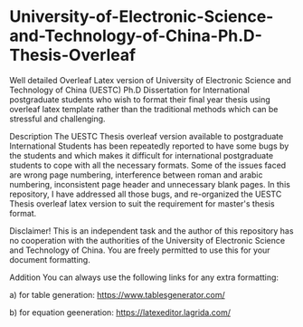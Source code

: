 # University-of-Electronic-Science-and-Technology-of-China-Ph.D-Thesis-Overleaf
Well detailed Overleaf Latex version of University of Electronic Science and Technology of China (UESTC) Ph.D Dissertation for International postgraduate students who wish to format their final year thesis using overleaf latex template rather than the traditional methods which can be stressful and challenging.

Description
The UESTC Thesis overleaf version available to postgraduate International Students has been repeatedly reported to have some bugs by the students and which makes it difficult for international postgraduate students to cope with all the necessary formats. Some of the issues faced are wrong page numbering, interference between roman and arabic numbering, inconsistent page header and unnecessary blank pages. In this repository, I have addressed all those bugs, and re-organized the UESTC Thesis overleaf latex version to suit the requirement for master's thesis format.

Disclaimer!
This is an independent task and the author of this repository has no cooperation with the authorities of the University of Electronic Science and Technology of China. You are freely permitted to use this for your document formatting.

Addition
You can always use the following links for any extra formatting:

a) for table generation: https://www.tablesgenerator.com/

b) for equation geeneration: https://latexeditor.lagrida.com/
